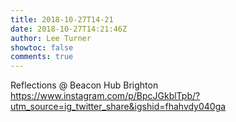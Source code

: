 ```yaml
---
title: 2018-10-27T14-21
date: 2018-10-27T14:21:46Z
author: Lee Turner
showtoc: false
comments: true
---
```


Reflections @ Beacon Hub Brighton https://www.instagram.com/p/BpcJGkblTpb/?utm_source=ig_twitter_share&igshid=fhahvdy040ga

